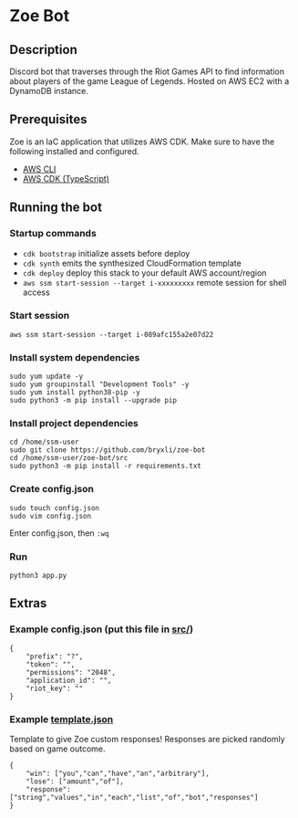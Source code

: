 # Zoe Bot

## Description

Discord bot that traverses through the Riot Games API to find information about players of the game League of Legends. Hosted on AWS EC2 with a DynamoDB instance.

## Prerequisites

Zoe is an IaC application that utilizes AWS CDK. Make sure to have the following installed and configured.
 * [AWS CLI](https://docs.aws.amazon.com/cli/latest/userguide/cli-chap-getting-started.html)
 * [AWS CDK (TypeScript)](https://docs.aws.amazon.com/cdk/v2/guide/getting_started.html)

## Running the bot

### Startup commands

 * `cdk bootstrap`   initialize assets before deploy
 * `cdk synth`       emits the synthesized CloudFormation template
 * `cdk deploy`      deploy this stack to your default AWS account/region
 * `aws ssm start-session --target i-xxxxxxxxx` remote session for shell access

### Start session

```
aws ssm start-session --target i-089afc155a2e07d22
```

### Install system dependencies

```
sudo yum update -y
sudo yum groupinstall "Development Tools" -y
sudo yum install python38-pip -y
sudo python3 -m pip install --upgrade pip
```

### Install project dependencies

```
cd /home/ssm-user
sudo git clone https://github.com/bryxli/zoe-bot
cd /home/ssm-user/zoe-bot/src
sudo python3 -m pip install -r requirements.txt
```

### Create config.json

```
sudo touch config.json
sudo vim config.json
```

Enter config.json, then `:wq`

### Run

```
python3 app.py
```

## Extras

### Example config.json (put this file in [src/](src/))

```
{
    "prefix": "?",
    "token": "",
    "permissions": "2048",
    "application_id": "",
    "riot_key": ""
}
```

### Example [template.json](src/template.json)

Template to give Zoe custom responses! Responses are picked randomly based on game outcome.
```
{
    "win": ["you","can","have","an","arbitrary"],
    "lose": ["amount","of"],
    "response": ["string","values","in","each","list","of","bot","responses"]
}
```
